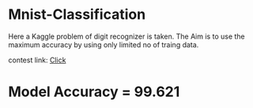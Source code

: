 
# Mnist-Classification
 Here a Kaggle problem of digit recognizer is taken. The Aim is to use the maximum accuracy by using only limited no of traing data. 
 
 contest link: [Click](https://www.kaggle.com/c/digit-recognizer)
 
# Model Accuracy = 99.621




